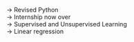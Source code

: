 -> Revised Python <br> 
-> Internship now over <br>
-> Supervised and Unsupervised Learning <br>
-> Linear regression <br>
